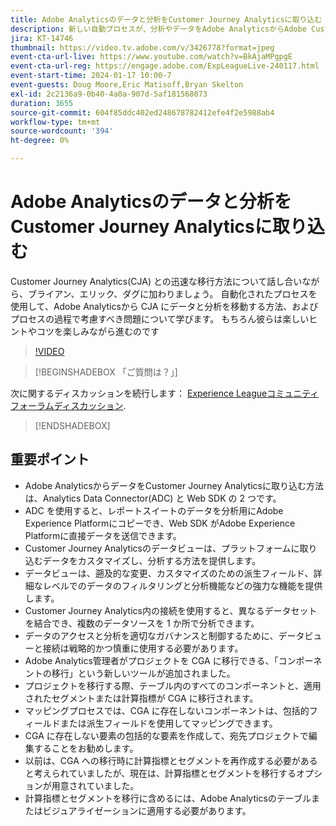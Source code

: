 ```yaml
---
title: Adobe Analyticsのデータと分析をCustomer Journey Analyticsに取り込む
description: 新しい自動プロセスが、分析やデータをAdobe AnalyticsからAdobe Customer Journey Analyticsに移行する際に役立つ理由を説明します。
jira: KT-14746
thumbnail: https://video.tv.adobe.com/v/3426778?format=jpeg
event-cta-url-live: https://www.youtube.com/watch?v=BkAjaMPgpgE
event-cta-url-reg: https://engage.adobe.com/ExpLeagueLive-240117.html
event-start-time: 2024-01-17 10:00-7
event-guests: Doug Moore,Eric Matisoff,Bryan Skelton
exl-id: 2c2136a9-0b40-4a0a-907d-5af181568073
duration: 3655
source-git-commit: 604f85ddc402ed248678782412efe4f2e5988ab4
workflow-type: tm+mt
source-wordcount: '394'
ht-degree: 0%

---
```


# Adobe Analyticsのデータと分析をCustomer Journey Analyticsに取り込む

Customer Journey Analytics(CJA) との迅速な移行方法について話し合いながら、ブライアン、エリック、ダグに加わりましょう。 自動化されたプロセスを使用して、Adobe Analyticsから CJA にデータと分析を移動する方法、およびプロセスの過程で考慮すべき問題について学びます。 もちろん彼らは楽しいヒントやコツを楽しみながら進むのです

>[!VIDEO](https://video.tv.adobe.com/v/3426778/?quality=12&learn=on)

>[!BEGINSHADEBOX 「ご質問は？」]

次に関するディスカッションを続行します： [Experience Leagueコミュニティフォーラムディスカッション](https://experienceleaguecommunities.adobe.com/t5/adobe-analytics-discussions/experience-league-live-post-session-discussion-bringing-your/m-p/646093#M3582).

>[!ENDSHADEBOX]

## 重要ポイント

* Adobe AnalyticsからデータをCustomer Journey Analyticsに取り込む方法は、Analytics Data Connector(ADC) と Web SDK の 2 つです。
* ADC を使用すると、レポートスイートのデータを分析用にAdobe Experience Platformにコピーでき、Web SDK がAdobe Experience Platformに直接データを送信できます。
* Customer Journey Analyticsのデータビューは、プラットフォームに取り込むデータをカスタマイズし、分析する方法を提供します。
* データビューは、遡及的な変更、カスタマイズのための派生フィールド、詳細なレベルでのデータのフィルタリングと分析機能などの強力な機能を提供します。
* Customer Journey Analytics内の接続を使用すると、異なるデータセットを結合でき、複数のデータソースを 1 か所で分析できます。
* データのアクセスと分析を適切なガバナンスと制御するために、データビューと接続は戦略的かつ慎重に使用する必要があります。
* Adobe Analytics管理者がプロジェクトを CGA に移行できる、「コンポーネントの移行」という新しいツールが追加されました。
* プロジェクトを移行する際、テーブル内のすべてのコンポーネントと、適用されたセグメントまたは計算指標が CGA に移行されます。
* マッピングプロセスでは、CGA に存在しないコンポーネントは、包括的フィールドまたは派生フィールドを使用してマッピングできます。
* CGA に存在しない要素の包括的な要素を作成して、宛先プロジェクトで編集することをお勧めします。
* 以前は、CGA への移行時に計算指標とセグメントを再作成する必要があると考えられていましたが、現在は、計算指標とセグメントを移行するオプションが用意されていました。
* 計算指標とセグメントを移行に含めるには、Adobe Analyticsのテーブルまたはビジュアライゼーションに適用する必要があります。
